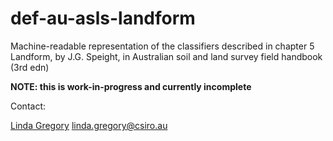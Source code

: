 # def-au-asls-landform
Machine-readable representation of the classifiers described in chapter 5 Landform, by J.G. Speight, in Australian soil and land survey field handbook (3rd edn)

**NOTE: this is work-in-progress and currently incomplete**

Contact: 

[Linda Gregory](https://orcid.org/0000-0002-0693-1899)
linda.gregory@csiro.au 
